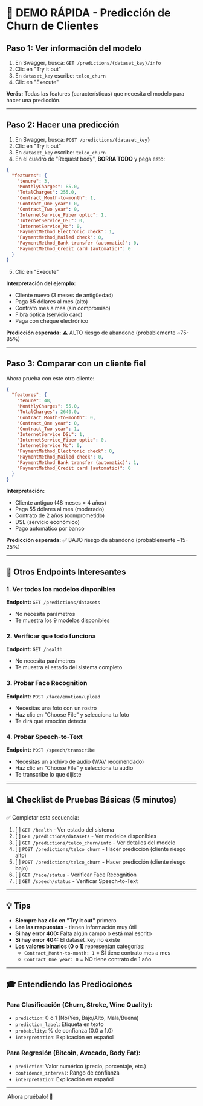 # 🎯 DEMO RÁPIDA - Predicción de Churn de Clientes

## Paso 1: Ver información del modelo

1. En Swagger, busca: `GET /predictions/{dataset_key}/info`
2. Clic en "Try it out"
3. En `dataset_key` escribe: `telco_churn`
4. Clic en "Execute"

**Verás:** Todas las features (características) que necesita el modelo para hacer una predicción.

---

## Paso 2: Hacer una predicción

1. En Swagger, busca: `POST /predictions/{dataset_key}`
2. Clic en "Try it out"
3. En `dataset_key` escribe: `telco_churn`
4. En el cuadro de "Request body", **BORRA TODO** y pega esto:

```json
{
  "features": {
    "tenure": 3,
    "MonthlyCharges": 85.0,
    "TotalCharges": 255.0,
    "Contract_Month-to-month": 1,
    "Contract_One year": 0,
    "Contract_Two year": 0,
    "InternetService_Fiber optic": 1,
    "InternetService_DSL": 0,
    "InternetService_No": 0,
    "PaymentMethod_Electronic check": 1,
    "PaymentMethod_Mailed check": 0,
    "PaymentMethod_Bank transfer (automatic)": 0,
    "PaymentMethod_Credit card (automatic)": 0
  }
}
```

5. Clic en "Execute"

**Interpretación del ejemplo:**
- Cliente nuevo (3 meses de antigüedad)
- Paga 85 dólares al mes (alto)
- Contrato mes a mes (sin compromiso)
- Fibra óptica (servicio caro)
- Paga con cheque electrónico

**Predicción esperada:** ⚠️ ALTO riesgo de abandono (probablemente ~75-85%)

---

## Paso 3: Comparar con un cliente fiel

Ahora prueba con este otro cliente:

```json
{
  "features": {
    "tenure": 48,
    "MonthlyCharges": 55.0,
    "TotalCharges": 2640.0,
    "Contract_Month-to-month": 0,
    "Contract_One year": 0,
    "Contract_Two year": 1,
    "InternetService_DSL": 1,
    "InternetService_Fiber optic": 0,
    "InternetService_No": 0,
    "PaymentMethod_Electronic check": 0,
    "PaymentMethod_Mailed check": 0,
    "PaymentMethod_Bank transfer (automatic)": 1,
    "PaymentMethod_Credit card (automatic)": 0
  }
}
```

**Interpretación:**
- Cliente antiguo (48 meses = 4 años)
- Paga 55 dólares al mes (moderado)
- Contrato de 2 años (comprometido)
- DSL (servicio económico)
- Pago automático por banco

**Predicción esperada:** ✅ BAJO riesgo de abandono (probablemente ~15-25%)

---

## 🎯 Otros Endpoints Interesantes

### 1. Ver todos los modelos disponibles
**Endpoint:** `GET /predictions/datasets`
- No necesita parámetros
- Te muestra los 9 modelos disponibles

### 2. Verificar que todo funciona
**Endpoint:** `GET /health`
- No necesita parámetros
- Te muestra el estado del sistema completo

### 3. Probar Face Recognition
**Endpoint:** `POST /face/emotion/upload`
- Necesitas una foto con un rostro
- Haz clic en "Choose File" y selecciona tu foto
- Te dirá qué emoción detecta

### 4. Probar Speech-to-Text
**Endpoint:** `POST /speech/transcribe`
- Necesitas un archivo de audio (WAV recomendado)
- Haz clic en "Choose File" y selecciona tu audio
- Te transcribe lo que dijiste

---

## 📊 Checklist de Pruebas Básicas (5 minutos)

✅ Completar esta secuencia:

1. [ ] `GET /health` - Ver estado del sistema
2. [ ] `GET /predictions/datasets` - Ver modelos disponibles
3. [ ] `GET /predictions/telco_churn/info` - Ver detalles del modelo
4. [ ] `POST /predictions/telco_churn` - Hacer predicción (cliente riesgo alto)
5. [ ] `POST /predictions/telco_churn` - Hacer predicción (cliente riesgo bajo)
6. [ ] `GET /face/status` - Verificar Face Recognition
7. [ ] `GET /speech/status` - Verificar Speech-to-Text

---

## 💡 Tips

- **Siempre haz clic en "Try it out"** primero
- **Lee las respuestas** - tienen información muy útil
- **Si hay error 400:** Falta algún campo o está mal escrito
- **Si hay error 404:** El dataset_key no existe
- **Los valores binarios (0 o 1)** representan categorías:
  - `Contract_Month-to-month: 1` = SÍ tiene contrato mes a mes
  - `Contract_One year: 0` = NO tiene contrato de 1 año

---

## 🎓 Entendiendo las Predicciones

### Para Clasificación (Churn, Stroke, Wine Quality):
- `prediction`: 0 o 1 (No/Yes, Bajo/Alto, Mala/Buena)
- `prediction_label`: Etiqueta en texto
- `probability`: % de confianza (0.0 a 1.0)
- `interpretation`: Explicación en español

### Para Regresión (Bitcoin, Avocado, Body Fat):
- `prediction`: Valor numérico (precio, porcentaje, etc.)
- `confidence_interval`: Rango de confianza
- `interpretation`: Explicación en español

---

¡Ahora pruébalo! 🚀
